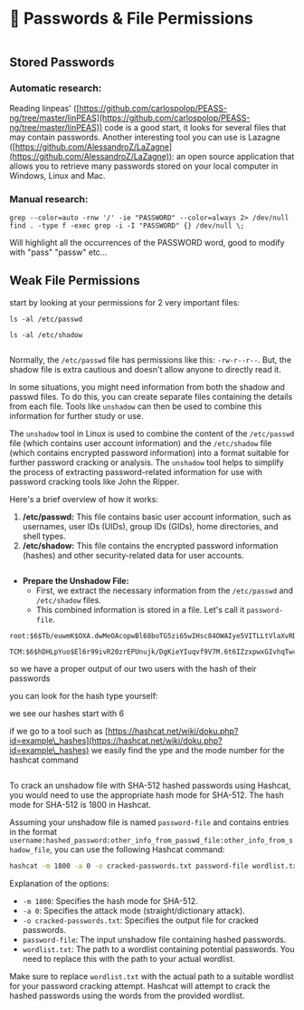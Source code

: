 # 🔑 Passwords & File Permissions

<figure><img src="../../../../../.gitbook/assets/image (303).png" alt=""><figcaption></figcaption></figure>

## Stored Passwords <a href="#lecture_heading" id="lecture_heading"></a>

### Automatic research:

Reading linpeas' ([https://github.com/carlospolop/PEASS-ng/tree/master/linPEAS](https://github.com/carlospolop/PEASS-ng/tree/master/linPEAS)) code is a good start, it looks for several files that may contain passwords. Another interesting tool you can use is Lazagne ([https://github.com/AlessandroZ/LaZagne](https://github.com/AlessandroZ/LaZagne)): an open source application that allows you to retrieve many passwords stored on your local computer in Windows, Linux and Mac.

### Manual research:

```
grep --color=auto -rnw '/' -ie "PASSWORD" --color=always 2> /dev/null
find . -type f -exec grep -i -I "PASSWORD" {} /dev/null \;
```

Will highlight all the occurrences of the PASSWORD word, good to modify with "pass" "passw" etc...

## Weak File Permissions <a href="#lecture_heading" id="lecture_heading"></a>

start by looking at your permissions for 2 very important files:

```
ls -al /etc/passwd
```

```
ls -al /etc/shadow
```

<figure><img src="../../../../../.gitbook/assets/image (300).png" alt=""><figcaption></figcaption></figure>

Normally, the `/etc/passwd` file has permissions like this: `-rw-r--r--`. But, the shadow file is extra cautious and doesn't allow anyone to directly read it.

In some situations, you might need information from both the shadow and passwd files. To do this, you can create separate files containing the details from each file. Tools like `unshadow` can then be used to combine this information for further study or use.

The `unshadow` tool in Linux is used to combine the content of the `/etc/passwd` file (which contains user account information) and the `/etc/shadow` file (which contains encrypted password information) into a format suitable for further password cracking or analysis. The `unshadow` tool helps to simplify the process of extracting password-related information for use with password cracking tools like John the Ripper.

Here's a brief overview of how it works:

1. **/etc/passwd:** This file contains basic user account information, such as usernames, user IDs (UIDs), group IDs (GIDs), home directories, and shell types.
2. **/etc/shadow:** This file contains the encrypted password information (hashes) and other security-related data for user accounts.

<figure><img src="../../../../../.gitbook/assets/image (301).png" alt=""><figcaption></figcaption></figure>

* **Prepare the Unshadow File:**
  * First, we extract the necessary information from the `/etc/passwd` and `/etc/shadow` files.
  * This combined information is stored in a file. Let's call it `password-file`.

```
root:$6$Tb/euwmK$OXA.dwMeOAcopwBl68boTG5zi65wIHsc84OWAIye5VITLLtVlaXvRDJXET..it8r.jbrlpfZeMdwD:$

TCM:$6$hDHLpYuo$El6r99ivR20zrEPUnujk/DgKieYIuqvf9V7M.6t6IZzxpwxGIvhqTwciEw16y/B.7ZrxVk1LOHmVb/:$
```

so we have a proper output of our two users with the hash of their passwords

you can look for the hash type yourself:

we see our hashes start with $6$

if we go to a tool such as [https://hashcat.net/wiki/doku.php?id=example\_hashes](https://hashcat.net/wiki/doku.php?id=example\_hashes) we easily find the ype and the mode number for the hashcat command

<figure><img src="../../../../../.gitbook/assets/image (302).png" alt=""><figcaption></figcaption></figure>

To crack an unshadow file with SHA-512 hashed passwords using Hashcat, you would need to use the appropriate hash mode for SHA-512. The hash mode for SHA-512 is 1800 in Hashcat.

Assuming your unshadow file is named `password-file` and contains entries in the format `username:hashed_password:other_info_from_passwd_file:other_info_from_shadow_file`, you can use the following Hashcat command:

```bash
hashcat -m 1800 -a 0 -o cracked-passwords.txt password-file wordlist.txt
```

Explanation of the options:

* `-m 1800`: Specifies the hash mode for SHA-512.
* `-a 0`: Specifies the attack mode (straight/dictionary attack).
* `-o cracked-passwords.txt`: Specifies the output file for cracked passwords.
* `password-file`: The input unshadow file containing hashed passwords.
* `wordlist.txt`: The path to a wordlist containing potential passwords. You need to replace this with the path to your actual wordlist.

Make sure to replace `wordlist.txt` with the actual path to a suitable wordlist for your password cracking attempt. Hashcat will attempt to crack the hashed passwords using the words from the provided wordlist.
